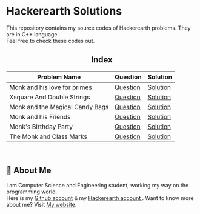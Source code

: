 # Hackerearth Solutions

This repository contains my source codes of Hackerearth problems. They are in C++ language.  
Feel free to check these codes out.

<div align="center">

## Index
 
| Problem Name                 | Question                    |Solution                     |
| -----------------------------|-----------------------------|-----------------------------|
| Monk and his love for primes | [Question](https://www.hackerearth.com/problem/algorithm/monk-and-his-love-for-primes) | [Solution](https://github.com/ShazidMashrafi/Hackerearth-Solutions/blob/main/Monk%20and%20his%20love%20for%20primes/Monk_and_his_love_for_Primes.cpp)
| Xsquare And Double Strings | [Question](https://www.hackerearth.com/practice/data-structures/hash-tables/basics-of-hash-tables/practice-problems/algorithm/xsquare-and-double-strings-1/)| [Solution](https://github.com/ShazidMashrafi/Hackerearth-Solutions/blob/main/Xsquare%20And%20Double%20Strings/Xsquare_And_Double_Strings.cpp)
| Monk and the Magical Candy Bags | [Question](https://www.hackerearth.com/practice/data-structures/trees/heapspriority-queues/practice-problems/algorithm/monk-and-the-magical-candy-bags/) | [Solution](https://github.com/ShazidMashrafi/Hackerearth-Solutions/blob/main/Monk%20and%20the%20Magical%20Candy%20Bags/Monk_and_the_Magical_Candy_Bags.cpp)
| Monk and his Friends | [Question](https://www.hackerearth.com/practice/data-structures/trees/binary-search-tree/practice-problems/algorithm/monk-and-his-friends) | [Solution](https://github.com/ShazidMashrafi/Hackerearth-Solutions/blob/main/Monk%20and%20his%20Friends/Monk_and_his_Friends.cpp)
| Monk's Birthday Party | [Question](https://www.hackerearth.com/problem/algorithm/monks-birthday-party) | [Solution](https://github.com/ShazidMashrafi/Hackerearth-Solutions/blob/main/Monk's%20Birthday%20Party/Monk_s_Birthday_Party.cpp)
| The Monk and Class Marks | [Question](https://www.hackerearth.com/problem/algorithm/the-monk-and-class-marks) | [Solution](https://github.com/ShazidMashrafi/Hackerearth-Solutions/blob/main/The%20Monk%20and%20Class%20Marks/The_Monk_and_Class_Marks.cpp)


<br> 
</div>

## 🚀 About Me

I am Computer Science and Engineering student, working my way on the programming world.  
Here is my [Github account](https://github.com/ShazidMashrafi) & my [Hackerearth account ](https://www.hackerearth.com/@shazidmashrafi).
Want to know more about me? Visit [My website](https://shazidmashrafi.com).